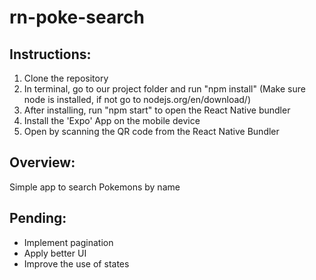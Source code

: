 # rn-poke-search

## Instructions:

1.  Clone the repository
2.  In terminal, go to our project folder and run "npm install" (Make sure node is installed, if not go to nodejs.org/en/download/)
3.  After installing, run "npm start" to open the React Native bundler
4.  Install the 'Expo' App on the mobile device
5.  Open by scanning the QR code from the React Native Bundler

## Overview:

Simple app to search Pokemons by name

## Pending:

- Implement pagination
- Apply better UI
- Improve the use of states
